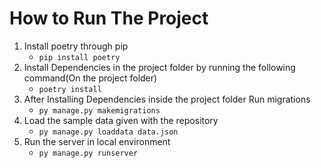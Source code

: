 # How to Run The Project
1. Install poetry through pip
      *  ``` pip install poetry ```
 2. Install Dependencies in the project folder by running the following command(On the project folder)
      * ``` poetry install ```
 3. After Installing Dependencies inside the project folder Run migrations
     * ``` py manage.py makemigrations ```
 4. Load the sample data given with the repository
    * ``` py manage.py loaddata data.json ```
 5. Run the server in local environment
    * ``` py manage.py runserver ```
   
